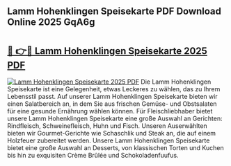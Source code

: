 ## Lamm Hohenklingen Speisekarte PDF Download Online 2025 GqA6g

# <h2><a href="http://gc96r7.nevu.top/?p=Lamm+Hohenklingen+Speisekarte">🔗 👉🔴 Lamm Hohenklingen Speisekarte 2025 PDF</a></h2>

[![Lamm Hohenklingen Speisekarte 2025 PDF](https://i.imgur.com/dBaPXMq.png)](http://gc96r7.nevu.top/?p=Lamm+Hohenklingen+Speisekarte)
Die Lamm Hohenklingen Speisekarte ist eine Gelegenheit, etwas Leckeres zu wählen, das zu Ihrem Lebensstil passt. Auf unserer Lamm Hohenklingen Speisekarte bieten wir einen Salatbereich an, in dem Sie aus frischen Gemüse- und Obstsalaten für eine gesunde Ernährung wählen können. Für Fleischliebhaber bietet unsere Lamm Hohenklingen Speisekarte eine große Auswahl an Gerichten: Rindfleisch, Schweinefleisch, Huhn und Fisch. Unseren Auserwählten bieten wir Gourmet-Gerichte wie Schaschlik und Steak an, die auf einem Holzfeuer zubereitet werden. Unsere Lamm Hohenklingen Speisekarte bietet eine große Auswahl an Desserts, von klassischen Torten und Kuchen bis hin zu exquisiten Crème Brûlée und Schokoladenfuufus.
